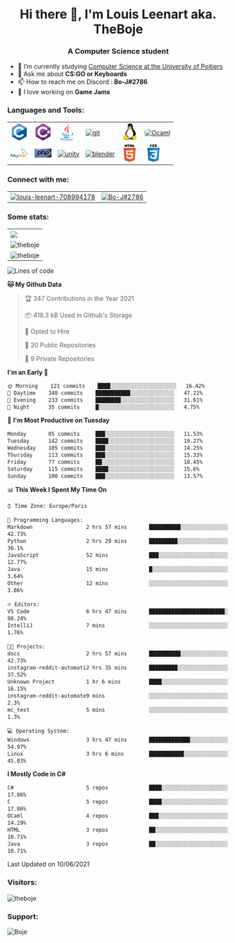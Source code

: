 <h1 align="center">Hi there 👋, I'm Louis Leenart aka. TheBoje</h1>
<h3 align="center">A Computer Science student</h3>

- 🔭 I’m currently studying [Computer Science at the University of Poitiers](http://formations.univ-poitiers.fr/fr/index/autre-diplome-niveau-master-AM/autre-diplome-niveau-master-AM/cmi-informatique-JD2XQGVY.html)
- 💬 Ask me about **CS:GO or Keyboards** <!-- TODO Ajouter un svg d'ergodox -->
- 📫 How to reach me on Discord : **Bo-J#2786**
- 🎯 I love working on **Game Jams**

<h3 align="left">Languages and Tools:</h3>
<p align="center"> 
  <table align="center">
    <tr>
      <td><a href="https://www.cprogramming.com/" target="_blank"> <img src="https://raw.githubusercontent.com/devicons/devicon/master/icons/c/c-original.svg" alt="c" width="40" height="40"/> </a> 
      <td><a href="https://www.w3schools.com/cs/" target="_blank"> <img src="https://raw.githubusercontent.com/devicons/devicon/master/icons/csharp/csharp-original.svg" alt="csharp" width="40" height="40"/> </a> 
      <td><a href="https://www.java.com" target="_blank"> <img src="https://raw.githubusercontent.com/devicons/devicon/master/icons/java/java-original.svg" alt="java" width="40" height="40"/> </a> 
      <td><a href="https://git-scm.com/" target="_blank"> <img src="https://www.vectorlogo.zone/logos/git-scm/git-scm-icon.svg" alt="git" width="40" height="40"/> </a>
      <td><a href="https://www.linux.org/" target="_blank"> <img src="https://raw.githubusercontent.com/devicons/devicon/master/icons/linux/linux-original.svg" alt="linux" width="40" height="40"/> </a> 
      <td><a href="" target="_blank"> <img src="https://ocaml.org/img/OCaml_Sticker.svg" alt="Ocaml" width="40" height="40" style="border-radius: 5px;"/> </a>
    <tr>
      <td><a href="https://www.mysql.com/" target="_blank"> <img src="https://raw.githubusercontent.com/devicons/devicon/master/icons/mysql/mysql-original-wordmark.svg" alt="mysql" width="40" height="40"/> </a>
      <td><a href="https://www.php.net" target="_blank"> <img src="https://raw.githubusercontent.com/devicons/devicon/master/icons/php/php-original.svg" alt="php" width="40" height="40"/> </a>
      <td><a href="https://unity.com/" target="_blank"> <img src="https://www.vectorlogo.zone/logos/unity3d/unity3d-icon.svg" alt="unity" width="40" height="40"/> </a>
      <td><a href="https://www.blender.org/" target="_blank"> <img src="https://download.blender.org/branding/community/blender_community_badge_white.svg" alt="blender" width="40" height="40"/> </a> 
      <td><a href="https://www.w3.org/html/" target="_blank"> <img src="https://raw.githubusercontent.com/devicons/devicon/master/icons/html5/html5-original-wordmark.svg" alt="html5" width="40" height="40"/> </a>
      <td><a href="https://www.w3schools.com/css/" target="_blank"> <img src="https://raw.githubusercontent.com/devicons/devicon/master/icons/css3/css3-original-wordmark.svg" alt="css3" width="40" height="40"/> </a>  
  </table>
  
</p>

<h3 align="left">Connect with me:</h3>
<p align="left">
  <table align="center">
    <tr>
      <td><a href="https://linkedin.com/in/louis-leenart-708994178" target="blank"><img align="center" src="https://cdn.jsdelivr.net/npm/simple-icons@3.0.1/icons/linkedin.svg" alt="louis-leenart-708994178" height="40" width="40"/></a>
      <td><a href="https://discord.gg/Bo-J#2786" target="blank"><img align="center" src="https://cdn.jsdelivr.net/npm/simple-icons@3.0.1/icons/discord.svg" alt="Bo-J#2786" height="40" width="40"/></a> 
  </table>
</p>

<h3 align="left">Some stats:</h3>
<p align="center">
  <table align="center">
    <tr><td><img align="center" src="https://github-readme-stats.vercel.app/api?username=TheBoje&show_icons=true&theme=dark&count_private=true" />
    <tr><td><img align="center" src="https://github-readme-streak-stats.herokuapp.com/?user=theboje&theme=dark&count_private=true&" alt="theboje" />
    <tr><td><img align="center" src="https://github-readme-stats.vercel.app/api/wakatime?username=Bo_J&theme=dark" alt="theboje" />
  </table>
</p>

<!--START_SECTION:waka-->
![Lines of code](https://img.shields.io/badge/From%20Hello%20World%20I%27ve%20Written-570917%20lines%20of%20code-blue)

**🐱 My Github Data** 

> 🏆 347 Contributions in the Year 2021
 > 
> 📦 418.3 kB Used in Github's Storage 
 > 
> 💼 Opted to Hire
 > 
> 📜 20 Public Repositories 
 > 
> 🔑 9 Private Repositories  
 > 
**I'm an Early 🐤** 

```text
🌞 Morning    121 commits    ████░░░░░░░░░░░░░░░░░░░░░   16.42% 
🌆 Daytime    348 commits    ███████████░░░░░░░░░░░░░░   47.22% 
🌃 Evening    233 commits    ████████░░░░░░░░░░░░░░░░░   31.61% 
🌙 Night      35 commits     █░░░░░░░░░░░░░░░░░░░░░░░░   4.75%

```
📅 **I'm Most Productive on Tuesday** 

```text
Monday       85 commits     ███░░░░░░░░░░░░░░░░░░░░░░   11.53% 
Tuesday      142 commits    ████░░░░░░░░░░░░░░░░░░░░░   19.27% 
Wednesday    105 commits    ███░░░░░░░░░░░░░░░░░░░░░░   14.25% 
Thursday     113 commits    ███░░░░░░░░░░░░░░░░░░░░░░   15.33% 
Friday       77 commits     ██░░░░░░░░░░░░░░░░░░░░░░░   10.45% 
Saturday     115 commits    ████░░░░░░░░░░░░░░░░░░░░░   15.6% 
Sunday       100 commits    ███░░░░░░░░░░░░░░░░░░░░░░   13.57%

```


📊 **This Week I Spent My Time On** 

```text
⌚︎ Time Zone: Europe/Paris

💬 Programming Languages: 
Markdown                 2 hrs 57 mins       ██████████░░░░░░░░░░░░░░░   42.73% 
Python                   2 hrs 29 mins       █████████░░░░░░░░░░░░░░░░   36.1% 
JavaScript               52 mins             ███░░░░░░░░░░░░░░░░░░░░░░   12.77% 
Java                     15 mins             █░░░░░░░░░░░░░░░░░░░░░░░░   3.64% 
Other                    12 mins             ░░░░░░░░░░░░░░░░░░░░░░░░░   3.06%

🔥 Editors: 
VS Code                  6 hrs 47 mins       ████████████████████████░   98.24% 
IntelliJ                 7 mins              ░░░░░░░░░░░░░░░░░░░░░░░░░   1.76%

🐱‍💻 Projects: 
docs                     2 hrs 57 mins       ██████████░░░░░░░░░░░░░░░   42.73% 
instagram-reddit-automati2 hrs 35 mins       █████████░░░░░░░░░░░░░░░░   37.52% 
Unknown Project          1 hr 6 mins         ████░░░░░░░░░░░░░░░░░░░░░   16.15% 
instagram-reddit-automate9 mins              ░░░░░░░░░░░░░░░░░░░░░░░░░   2.3% 
mc_test                  5 mins              ░░░░░░░░░░░░░░░░░░░░░░░░░   1.3%

💻 Operating System: 
Windows                  3 hrs 47 mins       █████████████░░░░░░░░░░░░   54.97% 
Linux                    3 hrs 6 mins        ███████████░░░░░░░░░░░░░░   45.03%

```

**I Mostly Code in C#** 

```text
C#                       5 repos             ████░░░░░░░░░░░░░░░░░░░░░   17.86% 
C                        5 repos             ████░░░░░░░░░░░░░░░░░░░░░   17.86% 
OCaml                    4 repos             ███░░░░░░░░░░░░░░░░░░░░░░   14.29% 
HTML                     3 repos             ██░░░░░░░░░░░░░░░░░░░░░░░   10.71% 
Java                     3 repos             ██░░░░░░░░░░░░░░░░░░░░░░░   10.71%

```



 Last Updated on 10/06/2021
<!--END_SECTION:waka-->

<h3 align="left">Visitors:</h3>
<p><img align="center" src="https://visitor-badge.glitch.me/badge?page_id=TheBoje" alt="theboje" /></p>

<h3 align="left">Support:</h3>
<p><a href="https://www.buymeacoffee.com/Boje"> <img align="left" src="https://cdn.buymeacoffee.com/buttons/v2/default-yellow.png" height="50" width="210" alt="Boje" /></a></p>